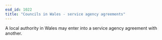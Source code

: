 ```yaml
---
esd_id: 1022
title: "Councils in Wales - service agency agreements"
---
```


A local authority in Wales may enter into a service agency agreement with another.

